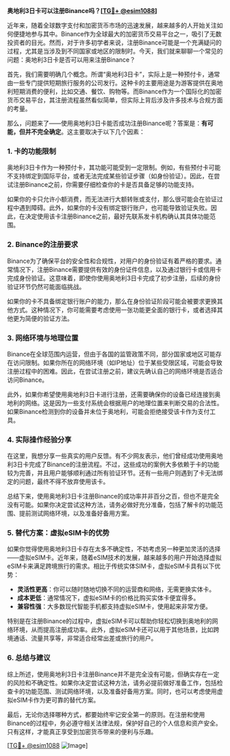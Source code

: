 **奥地利3日卡可以注册Binance吗？[[TG💪+ @esim1088](https://t.me/s/esim1088)]**

近年来，随着全球数字支付和加密货币市场的迅速发展，越来越多的人开始关注如何便捷地参与其中。Binance作为全球最大的加密货币交易平台之一，吸引了无数投资者的目光。然而，对于许多初学者来说，注册Binance可能是一个充满疑问的过程，尤其是当涉及到不同国家或地区的限制时。今天，我们就来聊聊一个常见的问题：奥地利3日卡是否可以用来注册Binance？

首先，我们需要明确几个概念。所谓“奥地利3日卡”，实际上是一种预付卡，通常由一些专门提供短期旅行服务的公司发行。这种卡的主要用途是为游客提供在奥地利短期消费的便利，比如交通、餐饮、购物等。而Binance作为一个国际化的加密货币交易平台，其注册流程虽然看似简单，但实际上背后涉及许多技术与合规方面的考量。

那么，问题来了——使用奥地利3日卡能否成功注册Binance呢？答案是：**有可能，但并不完全确定**。这主要取决于以下几个因素：

### 1. **卡的功能限制**
   奥地利3日卡作为一种预付卡，其功能可能受到一定限制。例如，有些预付卡可能不支持绑定到国际平台，或者无法完成某些验证步骤（如身份验证）。因此，在尝试注册Binance之前，你需要仔细检查你的卡是否具备足够的功能支持。

   如果你的卡只允许小额消费，而无法进行大额转账或支付，那么很可能会在验证过程中遇到障碍。此外，如果你的卡没有绑定银行账户，也可能导致验证失败。因此，在决定使用该卡注册Binance之前，最好先联系发卡机构确认其具体功能范围。

### 2. **Binance的注册要求**
   Binance为了确保平台的安全性和合规性，对用户的身份验证有着严格的要求。通常情况下，注册Binance需要提供有效的身份证件信息，以及通过银行卡或信用卡完成身份验证。这意味着，即使你使用奥地利3日卡完成了初步注册，后续的身份验证环节仍然可能面临挑战。

   如果你的卡不具备绑定银行账户的能力，那么在身份验证阶段可能会被要求更换其他方式。这种情况下，你可能需要考虑使用一张功能更全面的银行卡，或者选择其他更为简便的验证方法。

### 3. **网络环境与地理位置**
   Binance在全球范围内运营，但由于各国的监管政策不同，部分国家或地区可能存在访问限制。如果你所在的网络环境（如IP地址）位于某些受限区域，可能会导致注册过程中的困难。因此，在尝试注册之前，建议先确认自己的网络环境是否适合访问Binance。

   此外，如果你希望使用奥地利3日卡进行注册，还需要确保你的设备已经连接到奥地利的网络。这是因为一些支付系统会根据用户的地理位置来判断交易的合法性。如果Binance检测到你的设备并未位于奥地利，可能会拒绝接受该卡作为支付工具。

### 4. **实际操作经验分享**
   在这里，我想分享一些真实的用户反馈。有不少网友表示，他们曾经成功使用奥地利3日卡完成了Binance的注册流程。不过，这些成功的案例大多依赖于卡的功能较为完善，并且用户能够顺利通过所有验证环节。还有一些用户则遇到了卡无法绑定的问题，最终不得不放弃使用该卡。

   总结下来，使用奥地利3日卡注册Binance的成功率并非百分之百，但也不是完全没有可能。如果你决定尝试这种方法，请务必做好充分准备，包括了解卡的功能范围、提前测试网络环境，以及准备好备用方案。

### 5. **替代方案：虚拟eSIM卡的优势**
   如果你觉得使用奥地利3日卡存在太多不确定性，不妨考虑另一种更加灵活的选择——虚拟eSIM卡。近年来，随着eSIM技术的发展，越来越多的用户开始选择虚拟eSIM卡来满足跨境旅行的需求。相比于传统实体SIM卡，虚拟eSIM卡具有以下优势：

   - **灵活性更高**：你可以随时随地切换不同的运营商和网络，无需更换实体卡。
   - **成本更低**：通常情况下，虚拟eSIM卡的价格比购买实体卡便宜得多。
   - **兼容性强**：大多数现代智能手机都支持虚拟eSIM卡，使用起来非常方便。

   特别是在注册Binance的过程中，虚拟eSIM卡可以帮助你轻松切换到奥地利的网络环境，从而提高注册成功率。此外，虚拟eSIM卡还可以用于其他场景，比如跨境通话、流量共享等，非常适合经常出差或旅行的用户。

### 6. **总结与建议**
   综上所述，使用奥地利3日卡注册Binance并不是完全没有可能，但确实存在一定的风险和不确定性。如果你决定尝试这种方法，请务必提前做好准备工作，包括检查卡的功能范围、测试网络环境，以及准备好备用方案。同时，也可以考虑使用虚拟eSIM卡作为更可靠的替代方案。

   最后，无论你选择哪种方式，都要始终牢记安全第一的原则。在注册和使用Binance的过程中，务必遵守相关法律法规，保护好自己的个人信息和资产安全。只有这样，才能真正享受到加密货币带来的便利与乐趣。

[[TG💪+ @esim1088](https://t.me/s/esim1088) ![Image](https://i.postimg.cc/4NQfJmqS/Snipaste-2025-05-13-00-14-12.png)]